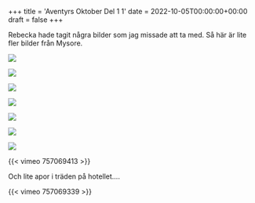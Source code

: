 +++
title = 'Aventyrs Oktober Del 1 1'
date = 2022-10-05T00:00:00+00:00
draft = false
+++



 Rebecka hade tagit några bilder som jag missade att ta med. Så här är lite fler bilder från Mysore.
 




![](IMG_4212.jpeg)


![](IMG_4198.jpeg)


![](IMG_4213.jpeg)


![](IMG_4195.jpeg)


![](IMG_4240.jpeg)


![](IMG_4235.jpeg)


![](IMG_4232.jpeg)




 {{< vimeo 757069413 >}}
 


 Och lite apor i träden på hotellet….
 




 {{< vimeo 757069339 >}}
 


